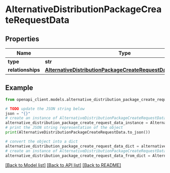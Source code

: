 # AlternativeDistributionPackageCreateRequestData


## Properties

Name | Type | Description | Notes
------------ | ------------- | ------------- | -------------
**type** | **str** |  | 
**relationships** | [**AlternativeDistributionPackageCreateRequestDataRelationships**](AlternativeDistributionPackageCreateRequestDataRelationships.md) |  | 

## Example

```python
from openapi_client.models.alternative_distribution_package_create_request_data import AlternativeDistributionPackageCreateRequestData

# TODO update the JSON string below
json = "{}"
# create an instance of AlternativeDistributionPackageCreateRequestData from a JSON string
alternative_distribution_package_create_request_data_instance = AlternativeDistributionPackageCreateRequestData.from_json(json)
# print the JSON string representation of the object
print(AlternativeDistributionPackageCreateRequestData.to_json())

# convert the object into a dict
alternative_distribution_package_create_request_data_dict = alternative_distribution_package_create_request_data_instance.to_dict()
# create an instance of AlternativeDistributionPackageCreateRequestData from a dict
alternative_distribution_package_create_request_data_from_dict = AlternativeDistributionPackageCreateRequestData.from_dict(alternative_distribution_package_create_request_data_dict)
```
[[Back to Model list]](../README.md#documentation-for-models) [[Back to API list]](../README.md#documentation-for-api-endpoints) [[Back to README]](../README.md)



